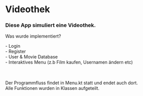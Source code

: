 # Videothek
### Diese App simuliert eine Videothek.
 
<p> Was wurde implementiert?</p>
<p>- Login <br>
- Register <br>
- User & Movie Database <br>
- Interaktives Menu (z.b Film kaufen, Usernamen ändern etc)</p>

<br>
<br>
Der Programmfluss findet in Menu.kt statt und endet auch dort.<br>
Alle Funktionen wurden in Klassen aufgeteilt. 